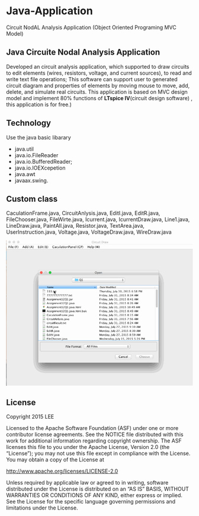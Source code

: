 # Java-Application
Circuit NodAL Analysis Application (Object Oriented Programing MVC Model)

## Java Circuite Nodal Analysis Application

Developed an circuit analysis application, which supported to draw circuits to edit elements (wires,
resistors, voltage, and current sources), to read and write text file operations; This software can support
user to generated circuit diagram and properties of elements by moving mouse to move, add, delete, and simulate
real circuits. This application is based on MVC design model and implement 80% functions of <b>LTspice IV</b>(circuit
design software) , this application is for free.)

## Technology

Use the java basic libarary
- java.util
- java.io.FileReader
- java.io.BufferedReader;
- java.io.IOEXcepetion
- java.awt
- javaax.swing.

## Custom class
CaculationFrame.java, CircuitAnlysis.java, EditI.java, EditR.java, FileChooser.java, FileWirte.java, Icurrent.java, IcurrentDraw.java, Line1.java, LineDraw.java, PaintAll.java, Resistor.java, TextArea.java, UserInstruction.java, Voltage.java, VoltageDraw.java, WireDraw.java

<p align="center">
  <img src="JavaApplication.gif" />
</p>

## License

Copyright 2015 LEE 

Licensed to the Apache Software Foundation (ASF) under one or more contributor license agreements. See the NOTICE file distributed with this work for additional information regarding copyright ownership. The ASF licenses this file to you under the Apache License, Version 2.0 (the “License”); you may not use this file except in compliance with the License. You may obtain a copy of the License at

http://www.apache.org/licenses/LICENSE-2.0

Unless required by applicable law or agreed to in writing, software distributed under the License is distributed on an “AS IS” BASIS, WITHOUT WARRANTIES OR CONDITIONS OF ANY KIND, either express or implied. See the License for the specific language governing permissions and limitations under the License.
